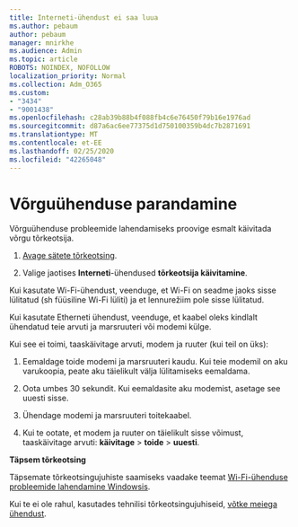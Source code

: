 ```yaml
---
title: Interneti-ühendust ei saa luua
ms.author: pebaum
author: pebaum
manager: mnirkhe
ms.audience: Admin
ms.topic: article
ROBOTS: NOINDEX, NOFOLLOW
localization_priority: Normal
ms.collection: Adm_O365
ms.custom:
- "3434"
- "9001438"
ms.openlocfilehash: c28ab39b88b4f088fb4c6e76450f79b16e1976ad
ms.sourcegitcommit: d87a6ac6ee77375d1d750100359b4dc7b2871691
ms.translationtype: MT
ms.contentlocale: et-EE
ms.lasthandoff: 02/25/2020
ms.locfileid: "42265048"
---
```

# <a name="fix-network-connection"></a>Võrguühenduse parandamine

Võrguühenduse probleemide lahendamiseks proovige esmalt käivitada võrgu tõrkeotsija. 

1. [Avage sätete tõrkeotsing](ms-settings:troubleshoot).

2. Valige jaotises **Interneti**-ühendused **tõrkeotsija käivitamine**.

Kui kasutate Wi-Fi-ühendust, veenduge, et Wi-Fi on seadme jaoks sisse lülitatud (sh füüsiline Wi-Fi lüliti) ja et lennurežiim pole sisse lülitatud.

Kui kasutate Etherneti ühendust, veenduge, et kaabel oleks kindlalt ühendatud teie arvuti ja marsruuteri või modemi külge.

Kui see ei toimi, taaskäivitage arvuti, modem ja ruuter (kui teil on üks):

1. Eemaldage toide modemi ja marsruuteri kaudu. Kui teie modemil on aku varukoopia, peate aku täielikult välja lülitamiseks eemaldama.

2. Oota umbes 30 sekundit. Kui eemaldasite aku modemist, asetage see uuesti sisse.

3. Ühendage modemi ja marsruuteri toitekaabel.

4. Kui te ootate, et modem ja ruuter on täielikult sisse võimust, taaskäivitage arvuti: **käivitage** > **toide** > **uuesti**.

**Täpsem tõrkeotsing**

Täpsemate tõrkeotsingujuhiste saamiseks vaadake teemat [Wi-Fi-ühenduse probleemide lahendamine Windowsis](https://support.microsoft.com/help/10741?ocid=SMC10741%2F). 

Kui te ei ole rahul, kasutades tehnilisi tõrkeotsingujuhiseid, [võtke meiega ühendust](https://support.microsoft.com/contactus).
